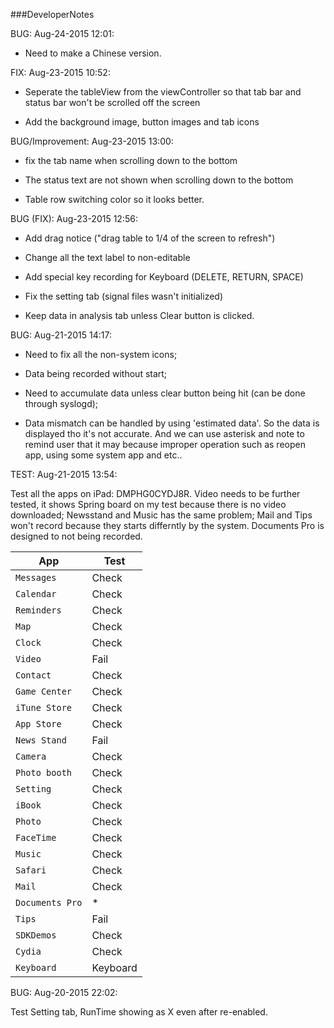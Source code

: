 ###DeveloperNotes

BUG: Aug-24-2015 12:01: 
- Need to make a Chinese version. 

FIX: Aug-23-2015 10:52: 
- Seperate the tableView from the viewController so that tab bar and status bar won't be scrolled off the screen 

- Add the background image, button images and tab icons

BUG/Improvement: Aug-23-2015 13:00:

- fix the tab name when scrolling down to the bottom 

- The status text are not shown when scrolling down to the bottom 

- Table row switching color so it looks better. 


BUG (FIX): Aug-23-2015 12:56:

- Add drag notice ("drag table to 1/4 of the screen to refresh")

- Change all the text label to non-editable

- Add special key recording for Keyboard (DELETE, RETURN, SPACE)

- Fix the setting tab (signal files wasn't initialized)

- Keep data in analysis tab unless Clear button is clicked. 


BUG: Aug-21-2015 14:17: 

- Need to fix all the non-system icons;
                          
- Data being recorded without start; 
                          
- Need to accumulate data unless clear button being hit (can be done through syslogd);

- Data mismatch can be handled by using 'estimated data'. So the data is displayed tho it's not accurate. And we can use asterisk and note to remind user that it may because improper operation such as reopen app, using some system app and etc..



TEST: Aug-21-2015 13:54: 

Test all the apps on iPad: DMPHG0CYDJ8R. Video needs to be further tested, it shows Spring board on my test because there is no video downloaded; Newsstand and Music has the same problem; Mail and Tips won't record because they starts differntly by the system. Documents Pro is designed to not being recorded. 
      
| App     | Test |
| ------- | ---- |
| `Messages`| Check|
| `Calendar`| Check|
| `Reminders`| Check|
| `Map`     | Check|
| `Clock`   | Check|
| `Video` | Fail|
|`Contact`|Check|
|`Game Center`|Check|
|`iTune Store`|Check|
|`App Store`|Check|
|`News Stand`|Fail|
|`Camera`|Check|
|`Photo booth`|Check|
|`Setting`|Check|
|`iBook`|Check|
|`Photo`|Check|
|`FaceTime`|Check|
|`Music`|Check|
|`Safari`|Check|
|`Mail`|Check|
|`Documents Pro`|*|
|`Tips`|Fail|
|`SDKDemos`|Check|
|`Cydia`|Check|
|`Keyboard`|Keyboard|



      

BUG: Aug-20-2015 22:02: 

Test Setting tab, RunTime showing as X even after re-enabled. 

